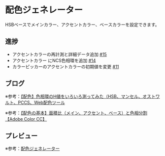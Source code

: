 # 配色ジェネレーター

HSBベースでメインカラー、アクセントカラー、ベースカラーを設定できます。

## 進捗

* アクセントカラーの再計測と詳細データ追加 [#15](https://github.com/ryo-i/color-scheme-generator/issues/15)
* アクセントカラー にNCS色相環を追加 [#14](https://github.com/ryo-i/color-scheme-generator/issues/14)
* カラーピッカーのアクセントカラーの初期値を変更 [#11](https://github.com/ryo-i/color-scheme-generator/issues/11)

## ブログ

※参考：[【配色】色相環のH値をいろいろ測ってみた（HSB、マンセル、オストワルト、PCCS、Web配色ツール](https://www.i-ryo.com/entry/2019/02/24/211711)

※参考：[【配色の基本】面積比（メイン、アクセント、ベース）と色相分割【Adobe Color CC】](https://www.i-ryo.com/entry/2019/02/28/215606)

## プレビュー

※参考：[配色ジェネレーター](https://color-scheme-generator.vercel.app)